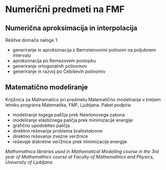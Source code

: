 # Numerični predmeti na FMF

## Numerična aproksimacija in interpolacija

Rešitve domače naloge 1:
* generiranje in aproksimacija z Bernsteinovimi polinomi na poljubnem intervalu
* aproksimacija po Remezovem postopku
* generiranje ortogonalnih polinomov
* generiranje in razvoj po Čebiševih polinomiv

## Matematično modeliranje

Knjižnica za Mathematico pri predmetu Matematično modeliranje v tretjem letniku programa Matematika, FMF, Ljubljana.
Paket podpira:
* modeliranje togega paličja prek Newtonovega zakona
* modeliranje elastičnega paličja prek minimizacije energije
* grafično upodobitev paličja
* direktno reševanje problema brahistokrone
* direktno reševanje zvezne verižnice
* reševaje diskretne verižnice prek minimizacije energije

_Mathemathica libraries used in Mathematical Modelling course in the 3rd year of Mathemathics course at Faculty of Mathemathics and Physics, University of Ljubljana._
